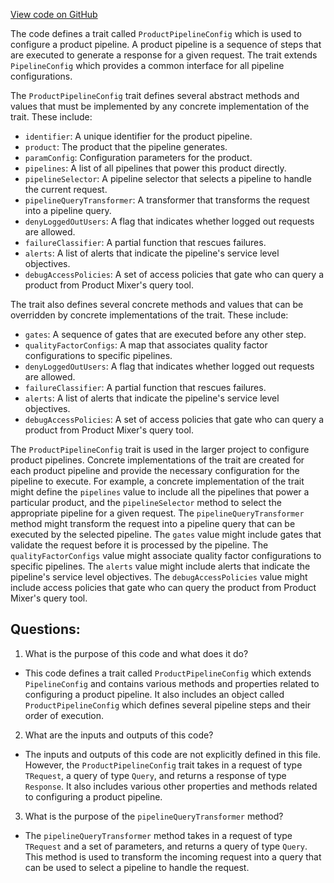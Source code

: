 [View code on GitHub](https://github.com/misbahsy/the-algorithm/product-mixer/core/src/main/scala/com/twitter/product_mixer/core/pipeline/product/ProductPipelineConfig.scala)

The code defines a trait called `ProductPipelineConfig` which is used to configure a product pipeline. A product pipeline is a sequence of steps that are executed to generate a response for a given request. The trait extends `PipelineConfig` which provides a common interface for all pipeline configurations.

The `ProductPipelineConfig` trait defines several abstract methods and values that must be implemented by any concrete implementation of the trait. These include:

- `identifier`: A unique identifier for the product pipeline.
- `product`: The product that the pipeline generates.
- `paramConfig`: Configuration parameters for the product.
- `pipelines`: A list of all pipelines that power this product directly.
- `pipelineSelector`: A pipeline selector that selects a pipeline to handle the current request.
- `pipelineQueryTransformer`: A transformer that transforms the request into a pipeline query.
- `denyLoggedOutUsers`: A flag that indicates whether logged out requests are allowed.
- `failureClassifier`: A partial function that rescues failures.
- `alerts`: A list of alerts that indicate the pipeline's service level objectives.
- `debugAccessPolicies`: A set of access policies that gate who can query a product from Product Mixer's query tool.

The trait also defines several concrete methods and values that can be overridden by concrete implementations of the trait. These include:

- `gates`: A sequence of gates that are executed before any other step.
- `qualityFactorConfigs`: A map that associates quality factor configurations to specific pipelines.
- `denyLoggedOutUsers`: A flag that indicates whether logged out requests are allowed.
- `failureClassifier`: A partial function that rescues failures.
- `alerts`: A list of alerts that indicate the pipeline's service level objectives.
- `debugAccessPolicies`: A set of access policies that gate who can query a product from Product Mixer's query tool.

The `ProductPipelineConfig` trait is used in the larger project to configure product pipelines. Concrete implementations of the trait are created for each product pipeline and provide the necessary configuration for the pipeline to execute. For example, a concrete implementation of the trait might define the `pipelines` value to include all the pipelines that power a particular product, and the `pipelineSelector` method to select the appropriate pipeline for a given request. The `pipelineQueryTransformer` method might transform the request into a pipeline query that can be executed by the selected pipeline. The `gates` value might include gates that validate the request before it is processed by the pipeline. The `qualityFactorConfigs` value might associate quality factor configurations to specific pipelines. The `alerts` value might include alerts that indicate the pipeline's service level objectives. The `debugAccessPolicies` value might include access policies that gate who can query the product from Product Mixer's query tool.
## Questions: 
 1. What is the purpose of this code and what does it do?
- This code defines a trait called `ProductPipelineConfig` which extends `PipelineConfig` and contains various methods and properties related to configuring a product pipeline. It also includes an object called `ProductPipelineConfig` which defines several pipeline steps and their order of execution.

2. What are the inputs and outputs of this code?
- The inputs and outputs of this code are not explicitly defined in this file. However, the `ProductPipelineConfig` trait takes in a request of type `TRequest`, a query of type `Query`, and returns a response of type `Response`. It also includes various other properties and methods related to configuring a product pipeline.

3. What is the purpose of the `pipelineQueryTransformer` method?
- The `pipelineQueryTransformer` method takes in a request of type `TRequest` and a set of parameters, and returns a query of type `Query`. This method is used to transform the incoming request into a query that can be used to select a pipeline to handle the request.